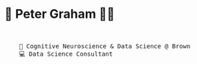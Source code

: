 # 🌄 Peter Graham 🏄‍♂️
<br>
<pre>
    💼 Cognitive Neuroscience & Data Science @ Brown
    💻 Data Science Consultant
</pre>
<br><br>
